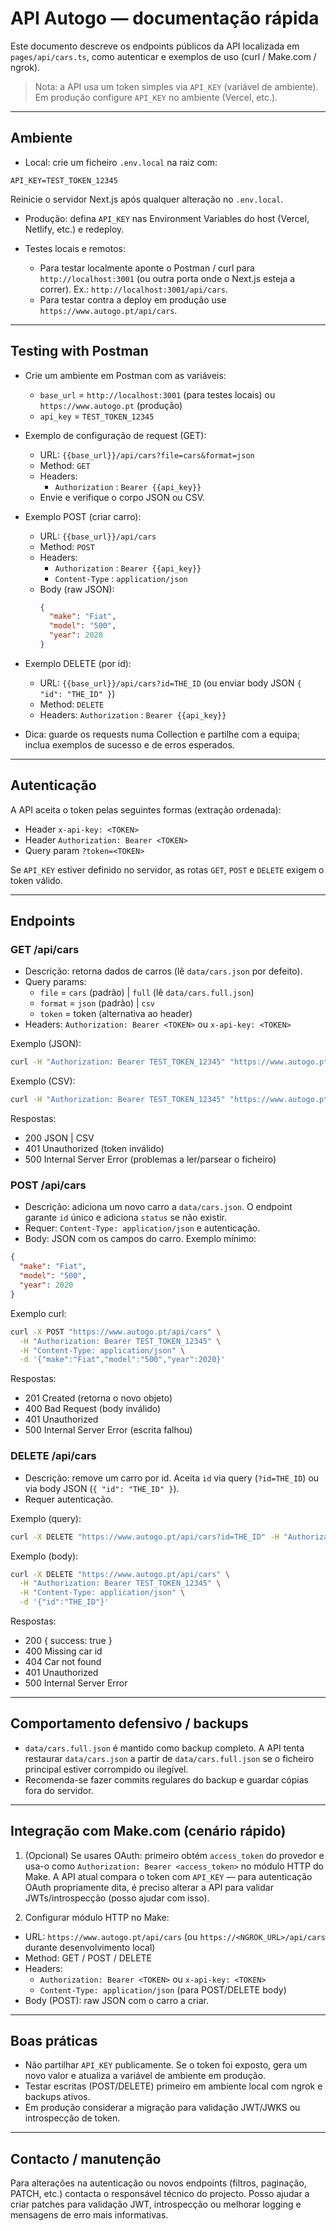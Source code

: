 # API Autogo — documentação rápida

Este documento descreve os endpoints públicos da API localizada em `pages/api/cars.ts`, como autenticar e exemplos de uso (curl / Make.com / ngrok).

> Nota: a API usa um token simples via `API_KEY` (variável de ambiente). Em produção configure `API_KEY` no ambiente (Vercel, etc.).

---

## Ambiente

- Local: crie um ficheiro `.env.local` na raiz com:

```
API_KEY=TEST_TOKEN_12345
```

Reinicie o servidor Next.js após qualquer alteração no `.env.local`.

- Produção: defina `API_KEY` nas Environment Variables do host (Vercel, Netlify, etc.) e redeploy.

- Testes locais e remotos:
  - Para testar localmente aponte o Postman / curl para `http://localhost:3001` (ou outra porta onde o Next.js esteja a correr). Ex.: `http://localhost:3001/api/cars`.
  - Para testar contra a deploy em produção use `https://www.autogo.pt/api/cars`.

---

## Testing with Postman

- Crie um ambiente em Postman com as variáveis:
  - `base_url` = `http://localhost:3001` (para testes locais) ou `https://www.autogo.pt` (produção)
  - `api_key` = `TEST_TOKEN_12345`

- Exemplo de configuração de request (GET):
  - URL: `{{base_url}}/api/cars?file=cars&format=json`
  - Method: `GET`
  - Headers:
    - `Authorization` : `Bearer {{api_key}}`
  - Envie e verifique o corpo JSON ou CSV.

- Exemplo POST (criar carro):
  - URL: `{{base_url}}/api/cars`
  - Method: `POST`
  - Headers:
    - `Authorization` : `Bearer {{api_key}}`
    - `Content-Type` : `application/json`
  - Body (raw JSON):
    ```json
    {
      "make": "Fiat",
      "model": "500",
      "year": 2020
    }
    ```

- Exemplo DELETE (por id):
  - URL: `{{base_url}}/api/cars?id=THE_ID` (ou enviar body JSON `{ "id": "THE_ID" }`)
  - Method: `DELETE`
  - Headers: `Authorization` : `Bearer {{api_key}}`

- Dica: guarde os requests numa Collection e partilhe com a equipa; inclua exemplos de sucesso e de erros esperados.

---

## Autenticação

A API aceita o token pelas seguintes formas (extração ordenada):

- Header `x-api-key: <TOKEN>`
- Header `Authorization: Bearer <TOKEN>`
- Query param `?token=<TOKEN>`

Se `API_KEY` estiver definido no servidor, as rotas `GET`, `POST` e `DELETE` exigem o token válido.

---

## Endpoints

### GET /api/cars

- Descrição: retorna dados de carros (lê `data/cars.json` por defeito).
- Query params:
  - `file` = `cars` (padrão) | `full` (lê `data/cars.full.json`)
  - `format` = `json` (padrão) | `csv`
  - `token` = token (alternativa ao header)
- Headers: `Authorization: Bearer <TOKEN>` ou `x-api-key: <TOKEN>`

Exemplo (JSON):

```bash
curl -H "Authorization: Bearer TEST_TOKEN_12345" "https://www.autogo.pt/api/cars?file=cars&format=json"
```

Exemplo (CSV):

```bash
curl -H "Authorization: Bearer TEST_TOKEN_12345" "https://www.autogo.pt/api/cars?file=cars&format=csv" -o cars.csv
```

Respostas:
- 200 JSON | CSV
- 401 Unauthorized (token inválido)
- 500 Internal Server Error (problemas a ler/parsear o ficheiro)


### POST /api/cars

- Descrição: adiciona um novo carro a `data/cars.json`. O endpoint garante `id` único e adiciona `status` se não existir.
- Requer: `Content-Type: application/json` e autenticação.
- Body: JSON com os campos do carro. Exemplo mínimo:

```json
{
  "make": "Fiat",
  "model": "500",
  "year": 2020
}
```

Exemplo curl:

```bash
curl -X POST "https://www.autogo.pt/api/cars" \
  -H "Authorization: Bearer TEST_TOKEN_12345" \
  -H "Content-Type: application/json" \
  -d '{"make":"Fiat","model":"500","year":2020}'
```

Respostas:
- 201 Created (retorna o novo objeto)
- 400 Bad Request (body inválido)
- 401 Unauthorized
- 500 Internal Server Error (escrita falhou)


### DELETE /api/cars

- Descrição: remove um carro por id. Aceita `id` via query (`?id=THE_ID`) ou via body JSON (`{ "id": "THE_ID" }`).
- Requer autenticação.

Exemplo (query):

```bash
curl -X DELETE "https://www.autogo.pt/api/cars?id=THE_ID" -H "Authorization: Bearer TEST_TOKEN_12345"
```

Exemplo (body):

```bash
curl -X DELETE "https://www.autogo.pt/api/cars" \
  -H "Authorization: Bearer TEST_TOKEN_12345" \
  -H "Content-Type: application/json" \
  -d '{"id":"THE_ID"}'
```

Respostas:
- 200 { success: true }
- 400 Missing car id
- 404 Car not found
- 401 Unauthorized
- 500 Internal Server Error

---

## Comportamento defensivo / backups

- `data/cars.full.json` é mantido como backup completo. A API tenta restaurar `data/cars.json` a partir de `data/cars.full.json` se o ficheiro principal estiver corrompido ou ilegível.
- Recomenda-se fazer commits regulares do backup e guardar cópias fora do servidor.

---

## Integração com Make.com (cenário rápido)

1) (Opcional) Se usares OAuth: primeiro obtém `access_token` do provedor e usa-o como `Authorization: Bearer <access_token>` no módulo HTTP do Make. A API atual compara o token com `API_KEY` — para autenticação OAuth propriamente dita, é preciso alterar a API para validar JWTs/introspecção (posso ajudar com isso).

2) Configurar módulo HTTP no Make:
- URL: `https://www.autogo.pt/api/cars` (ou `https://<NGROK_URL>/api/cars` durante desenvolvimento local)
- Method: GET / POST / DELETE
- Headers:
  - `Authorization: Bearer <TOKEN>` ou `x-api-key: <TOKEN>`
  - `Content-Type: application/json` (para POST/DELETE body)
- Body (POST): raw JSON com o carro a criar.

---

## Boas práticas

- Não partilhar `API_KEY` publicamente. Se o token foi exposto, gera um novo valor e atualiza a variável de ambiente em produção.
- Testar escritas (POST/DELETE) primeiro em ambiente local com ngrok e backups ativos.
- Em produção considerar a migração para validação JWT/JWKS ou introspecção de token.

---

## Contacto / manutenção

Para alterações na autenticação ou novos endpoints (filtros, paginação, PATCH, etc.) contacta o responsável técnico do projecto. Posso ajudar a criar patches para validação JWT, introspecção ou melhorar logging e mensagens de erro mais informativas.
